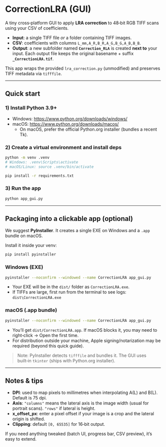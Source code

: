 # CorrectionLRA (GUI)

A tiny cross‑platform GUI to apply **LRA correction** to 48‑bit RGB TIFF scans using your CSV of coefficients.

- **Input**: a single TIFF file _or_ a folder containing TIFF images.
- **CSV**: coefficients with columns `L_mm,A_R,B_R,A_G,B_G,A_B,B_B`.
- **Output**: a new subfolder named **`Correction_RLA`** is created **next to** your input.
  Each output file keeps the original basename + suffix **`_CorrectionLRA.tif`**.

This app wraps the provided `lra_correction.py` (unmodified) and preserves TIFF metadata via `tifffile`.

---

## Quick start

### 1) Install Python 3.9+
- Windows: https://www.python.org/downloads/windows/
- macOS: https://www.python.org/downloads/macos/
  - On macOS, prefer the official Python.org installer (bundles a recent Tk).

### 2) Create a virtual environment and install deps

```bash
python -m venv .venv
# Windows: .venv\Scripts\activate
# macOS/Linux: source .venv/bin/activate

pip install -r requirements.txt
```

### 3) Run the app

```bash
python app_gui.py
```

---

## Packaging into a clickable app (optional)

We suggest **PyInstaller**. It creates a single EXE on Windows and a `.app` bundle on macOS.

Install it inside your venv:
```bash
pip install pyinstaller
```

### Windows (EXE)
```bash
pyinstaller --noconfirm --windowed --name CorrectionLRA app_gui.py
```
- Your EXE will be in the `dist/` folder as `CorrectionLRA.exe`.
- If TIFFs are large, first run from the terminal to see logs: `dist\CorrectionLRA.exe`

### macOS (.app bundle)
```bash
pyinstaller --noconfirm --windowed --name CorrectionLRA app_gui.py
```
- You’ll get `dist/CorrectionLRA.app`. If macOS blocks it, you may need to right‑click → Open the first time.
- For distribution outside your machine, Apple signing/notarization may be required (beyond this quick guide).

> Note: PyInstaller detects `tifffile` and bundles it. The GUI uses built‑in `tkinter` (ships with Python.org installer).

---

## Notes & tips

- **DPI**: used to map pixels to millimetres when interpolating A(L) and B(L). Default is 75 dpi.
- **Axis**: `"columns"` means the lateral axis is the image width (usual for portrait scans). `"rows"` if lateral is height.
- **x_offset_px**: enter a pixel offset if your image is a crop and the lateral origin is shifted.
- **Clipping**: default `[0, 65535]` for 16‑bit output.

If you need anything tweaked (batch UI, progress bar, CSV preview), it’s easy to extend.
